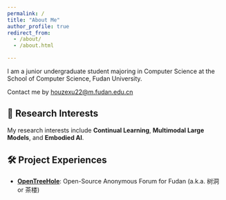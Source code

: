 ```yaml
---
permalink: /
title: "About Me"
author_profile: true
redirect_from: 
  - /about/
  - /about.html

---
```


I am a junior undergraduate student majoring in Computer Science at the School of Computer Science, Fudan University.

Contact me by [houzexu22@m.fudan.edu.cn](mailto:houzexu22@m.fudan.edu.cn)

## 🌟 Research Interests

My research interests include **Continual Learning**, **Multimodal Large Models**, and **Embodied AI**.

## 🛠️ Project Experiences

* [**OpenTreeHole**](https://github.com/OpenTreeHole): Open-Source Anonymous Forum for Fudan (a.k.a. 树洞 or 茶楼)
